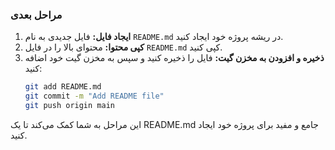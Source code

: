
### مراحل بعدی
1. **ایجاد فایل:** فایل جدیدی به نام `README.md` در ریشه پروژه خود ایجاد کنید.
2. **کپی محتوا:** محتوای بالا را در فایل `README.md` کپی کنید.
3. **ذخیره و افزودن به مخزن گیت:** فایل را ذخیره کنید و سپس به مخزن گیت خود اضافه کنید:
    ```bash
    git add README.md
    git commit -m "Add README file"
    git push origin main
    ```

این مراحل به شما کمک می‌کند تا یک README.md جامع و مفید برای پروژه خود ایجاد کنید.

